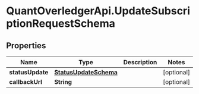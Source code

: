 # QuantOverledgerApi.UpdateSubscriptionRequestSchema

## Properties

Name | Type | Description | Notes
------------ | ------------- | ------------- | -------------
**statusUpdate** | [**StatusUpdateSchema**](StatusUpdateSchema.md) |  | [optional] 
**callbackUrl** | **String** |  | [optional] 


